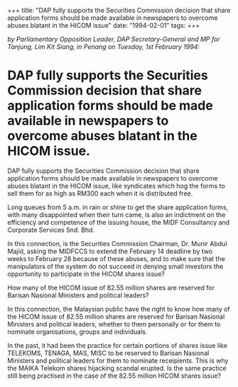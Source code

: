 +++ 
title: "DAP fully supports the Securities Commission decision that share application forms should be made available in newspapers to overcome abuses blatant in the HICOM issue"
date: "1994-02-01"
tags:
+++

_by Parliamentary Opposition Leader, DAP Secretary-General and MP for Tanjung, Lim Kit Siang, in Penang on Tuesday, 1st February 1994:_

# DAP fully supports the Securities Commission decision that share application forms should be made available in newspapers to overcome abuses blatant in the HICOM issue.

DAP fully supports the Securities Commission decision that share application forms should be made available in newspapers to overcome abuses blatant in the HICOM issue, like syndicates which hog the forms to sell them for as high as RM300 each when it is distributed free.</u>

Long queues from 5 a.m. in rain or shine to get the share application forms, with many disappointed when their turn came, is also an indictment on the efficiency and competence of the issuing house, the MIDF Consultancy and Corporate Services Snd. Bhd.

In this connection, is the Securities Commission Chairman, Dr. Munir Abdul Majid, asking the MIDFCCS to extend the February 14 deadline by two weeks to February 28 because of these abuses, and to make sure that the manipulators of the system do not succeed in denying small investors the opportunity to participate in the HICOM shares issue?

How many of the HICOM issue of 82.55 million shares are reserved for Barisan Nasional Ministers and political leaders?

In this connection, the Malaysian public have the right to know how many of the HICOM issue of 82.55 million shares are reserved for Barisan Nasional Ministers and political leaders, whether to them personally or for them to nominate organisations, groups and individuals.

In the past, it had been the practice for certain portions of shares issue like TELEKOMS, TENAGA, MAS, MISC to be reserved to Barisan Nasional Ministers and political leaders for them to nominate receipients. This is why the MAIKA Telekom shares hijacking scandal erupted. Is the same practice still being practised in the case of the 82.55 million HICOM shares issue?
 
